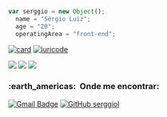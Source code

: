 ```js
var serggio = new Object();
  name = "Sérgio Luiz";
  age = "20";
  operatingArea = "front-end";
```

[![card](https://github-readme-stats.vercel.app/api?username=serggiol&theme=dark&show_icons=true)](https://github.com/anuraghazra/github-readme-stats)
[![iuricode](https://github-readme-stats.vercel.app/api/top-langs/?username=serggiol&theme=dark&layout=compact)](https://github.com/anuraghazra/github-readme-stats)

<div>
  <img src="https://img.shields.io/badge/HTML5-E34F26?style=for-the-badge&logo=html5&logoColor=white"/>
  <img src="https://img.shields.io/badge/CSS3-1572B6?style=for-the-badge&logo=css3&logoColor=white"/>
  <img src="https://img.shields.io/badge/JavaScript-F7DF1E?style=for-the-badge&logo=javascript&logoColor=black"/>
</div>

<h3> :earth_americas: &nbsp;Onde me encontrar: </h3> 

[![Gmail Badge](https://img.shields.io/badge/-contatoserggiol@gmail.com-006bed?style=flat-square&logo=Gmail&logoColor=white&link=mailto:contatoserggiol@gmail.com)](mailto:contatoserggiol@gmail.com)
[![GitHub serggiol]( https://img.shields.io/github/followers/serggiol?label=follow&style=social)](https://github.com/serggiol)
